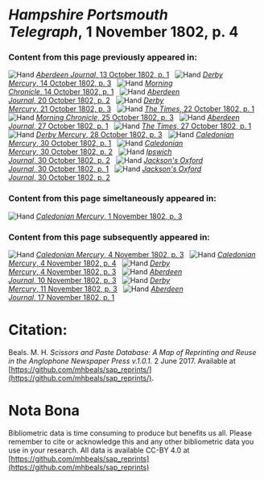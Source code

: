 # *Hampshire Portsmouth Telegraph*, 1 November 1802, p. 4  
  
### Content from this page previously appeared in:  
![Hand](http://scissorsandpaste.net/wp-content/uploads/2017/06/smallhandpointer.png) [*Aberdeen Journal*, 13 October 1802, p. 1](https://mhbeals.github.io/sap_html/Aberdeen-Journal/Aberdeen-Journal-13-October-1802-p-1)  
![Hand](http://scissorsandpaste.net/wp-content/uploads/2017/06/smallhandpointer.png) [*Derby Mercury*, 14 October 1802, p. 3](https://mhbeals.github.io/sap_html/Derby-Mercury/Derby-Mercury-14-October-1802-p-3)  
![Hand](http://scissorsandpaste.net/wp-content/uploads/2017/06/smallhandpointer.png) [*Morning Chronicle*, 14 October 1802, p. 1](https://mhbeals.github.io/sap_html/Morning-Chronicle/Morning-Chronicle-14-October-1802-p-1)  
![Hand](http://scissorsandpaste.net/wp-content/uploads/2017/06/smallhandpointer.png) [*Aberdeen Journal*, 20 October 1802, p. 2](https://mhbeals.github.io/sap_html/Aberdeen-Journal/Aberdeen-Journal-20-October-1802-p-2)  
![Hand](http://scissorsandpaste.net/wp-content/uploads/2017/06/smallhandpointer.png) [*Derby Mercury*, 21 October 1802, p. 3](https://mhbeals.github.io/sap_html/Derby-Mercury/Derby-Mercury-21-October-1802-p-3)  
![Hand](http://scissorsandpaste.net/wp-content/uploads/2017/06/smallhandpointer.png) [*The Times*, 22 October 1802, p. 1](https://mhbeals.github.io/sap_html/The-Times/The-Times-22-October-1802-p-1)  
![Hand](http://scissorsandpaste.net/wp-content/uploads/2017/06/smallhandpointer.png) [*Morning Chronicle*, 25 October 1802, p. 3](https://mhbeals.github.io/sap_html/Morning-Chronicle/Morning-Chronicle-25-October-1802-p-3)  
![Hand](http://scissorsandpaste.net/wp-content/uploads/2017/06/smallhandpointer.png) [*Aberdeen Journal*, 27 October 1802, p. 1](https://mhbeals.github.io/sap_html/Aberdeen-Journal/Aberdeen-Journal-27-October-1802-p-1)  
![Hand](http://scissorsandpaste.net/wp-content/uploads/2017/06/smallhandpointer.png) [*The Times*, 27 October 1802, p. 1](https://mhbeals.github.io/sap_html/The-Times/The-Times-27-October-1802-p-1)  
![Hand](http://scissorsandpaste.net/wp-content/uploads/2017/06/smallhandpointer.png) [*Derby Mercury*, 28 October 1802, p. 3](https://mhbeals.github.io/sap_html/Derby-Mercury/Derby-Mercury-28-October-1802-p-3)  
![Hand](http://scissorsandpaste.net/wp-content/uploads/2017/06/smallhandpointer.png) [*Caledonian Mercury*, 30 October 1802, p. 1](https://mhbeals.github.io/sap_html/Caledonian-Mercury/Caledonian-Mercury-30-October-1802-p-1)  
![Hand](http://scissorsandpaste.net/wp-content/uploads/2017/06/smallhandpointer.png) [*Caledonian Mercury*, 30 October 1802, p. 2](https://mhbeals.github.io/sap_html/Caledonian-Mercury/Caledonian-Mercury-30-October-1802-p-2)  
![Hand](http://scissorsandpaste.net/wp-content/uploads/2017/06/smallhandpointer.png) [*Ipswich Journal*, 30 October 1802, p. 2](https://mhbeals.github.io/sap_html/Ipswich-Journal/Ipswich-Journal-30-October-1802-p-2)  
![Hand](http://scissorsandpaste.net/wp-content/uploads/2017/06/smallhandpointer.png) [*Jackson's Oxford Journal*, 30 October 1802, p. 1](https://mhbeals.github.io/sap_html/Jackson's-Oxford-Journal/Jackson's-Oxford-Journal-30-October-1802-p-1)  
![Hand](http://scissorsandpaste.net/wp-content/uploads/2017/06/smallhandpointer.png) [*Jackson's Oxford Journal*, 30 October 1802, p. 2](https://mhbeals.github.io/sap_html/Jackson's-Oxford-Journal/Jackson's-Oxford-Journal-30-October-1802-p-2)  
  
### Content from this page simeltaneously appeared in:  
![Hand](http://scissorsandpaste.net/wp-content/uploads/2017/06/smallhandpointer.png) [*Caledonian Mercury*, 1 November 1802, p. 3](https://mhbeals.github.io/sap_html/Caledonian-Mercury/Caledonian-Mercury-1-November-1802-p-3)  
  
### Content from this page subsequently appeared in:  
![Hand](http://scissorsandpaste.net/wp-content/uploads/2017/06/smallhandpointer.png) [*Caledonian Mercury*, 4 November 1802, p. 3](https://mhbeals.github.io/sap_html/Caledonian-Mercury/Caledonian-Mercury-4-November-1802-p-3)  
![Hand](http://scissorsandpaste.net/wp-content/uploads/2017/06/smallhandpointer.png) [*Caledonian Mercury*, 4 November 1802, p. 4](https://mhbeals.github.io/sap_html/Caledonian-Mercury/Caledonian-Mercury-4-November-1802-p-4)  
![Hand](http://scissorsandpaste.net/wp-content/uploads/2017/06/smallhandpointer.png) [*Derby Mercury*, 4 November 1802, p. 3](https://mhbeals.github.io/sap_html/Derby-Mercury/Derby-Mercury-4-November-1802-p-3)  
![Hand](http://scissorsandpaste.net/wp-content/uploads/2017/06/smallhandpointer.png) [*Aberdeen Journal*, 10 November 1802, p. 3](https://mhbeals.github.io/sap_html/Aberdeen-Journal/Aberdeen-Journal-10-November-1802-p-3)  
![Hand](http://scissorsandpaste.net/wp-content/uploads/2017/06/smallhandpointer.png) [*Derby Mercury*, 11 November 1802, p. 3](https://mhbeals.github.io/sap_html/Derby-Mercury/Derby-Mercury-11-November-1802-p-3)  
![Hand](http://scissorsandpaste.net/wp-content/uploads/2017/06/smallhandpointer.png) [*Aberdeen Journal*, 17 November 1802, p. 1](https://mhbeals.github.io/sap_html/Aberdeen-Journal/Aberdeen-Journal-17-November-1802-p-1)  


# Citation: 

Beals. M. H. *Scissors and Paste Database: A Map of Reprinting and Reuse in the Anglophone Newspaper Press v.1.0.1.* 2 June 2017. Available at [https://github.com/mhbeals/sap_reprints/](https://github.com/mhbeals/sap_reprints/). 

# Nota Bona

Bibliometric data is time consuming to produce but benefits us all. Please remember to cite or acknowledge this and any other bibliometric data you use in your research. All data is available CC-BY 4.0 at [https://github.com/mhbeals/sap_reprints](https://github.com/mhbeals/sap_reprints)